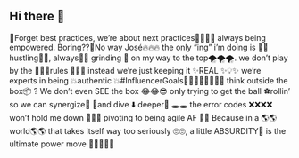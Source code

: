 ## Hi there 👋

<!--
🚀Forget best practices, we’re about next practices🙈🙊🙉🚀 always being empowered. Boring??🤣No way José🔥🔥🔥 the only “ing” i’m doing is 💪💪hustling💪💪, always💸💸 grinding 💸 on my way to the top🌪️🌪️🌪️. we don’t play by the 🙅‍♀️🙅rules 🙅‍♀️🙅 instead we’re just keeping it ✨REAL ✨💡✨ we’re experts in being 💥authentic 💥#InfluencerGoals💯🤫💯🤫💯💯💯💯  think outside the box📦 ? We don’t even SEE the box 😂😂😎 only trying to get the ball ⚽rollin’ so we can synergize🤪 👯and dive ⬇️ deeper🤯 🕳️🕳️ the error codes ❌❌❌❌ won’t hold me down 🌈😱🤪 pivoting to being agile AF 🤭😭 Because in a 🌎🌎world🌎🌎 that takes itself way too seriously 🙄🙄, a little ABSURDITY🌈 is the ultimate power move 💪💸💪💸💪
-->
🚀Forget best practices, we’re about next practices🙈🙊🙉🚀 always being empowered. Boring??🤣No way José🔥🔥🔥 the only “ing” i’m doing is 💪💪hustling💪💪, always💸💸 grinding 💸 on my way to the top🌪️🌪️🌪️. we don’t play by the 🙅‍♀️🙅rules 🙅‍♀️🙅 instead we’re just keeping it ✨REAL ✨💡✨ we’re experts in being 💥authentic 💥#InfluencerGoals💯🤫💯🤫💯💯💯💯  think outside the box📦 ? We don’t even SEE the box 😂😂😎 only trying to get the ball ⚽rollin’ so we can synergize🤪 👯and dive ⬇️ deeper🤯 🕳️🕳️ the error codes ❌❌❌❌ won’t hold me down 🌈😱🤪 pivoting to being agile AF 🤭😭 Because in a 🌎🌎world🌎🌎 that takes itself way too seriously 🙄🙄, a little ABSURDITY🌈 is the ultimate power move 💪💸💪💸💪
